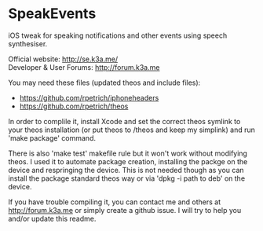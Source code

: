 SpeakEvents
===========

iOS tweak for speaking notifications and other events using speech synthesiser.

Official website: http://se.k3a.me/ <br/>
Developer & User Forums: http://forum.k3a.me

You may need these files (updated theos and include files): <br/>
 - https://github.com/rpetrich/iphoneheaders
 - https://github.com/rpetrich/theos  

In order to complile it, install Xcode and set the correct theos symlink to your theos installation (or put theos to /theos and keep my simplink) and run 'make package' command.

There is also 'make test' makefile rule but it won't work without modifying theos. I used it to automate package creation, installing the packge on the device and respringing the device. This is not needed though as you can install the package standard theos way or via 'dpkg -i path to deb' on the device.

If you have trouble compiling it, you can contact me and others at http://forum.k3a.me or simply create a github issue. I will try to help you and/or update this readme.
